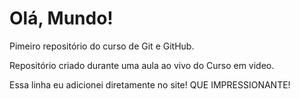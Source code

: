 # Olá, Mundo!
 Pimeiro repositório do curso de Git e GitHub.

 Repositório criado durante uma aula ao vivo do Curso em video.
 
 Essa linha eu adicionei diretamente  no site! QUE IMPRESSIONANTE!
